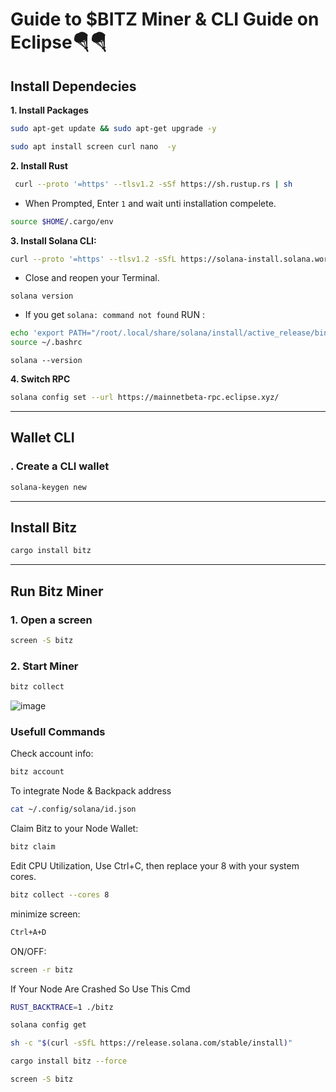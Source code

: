 # Guide to $BITZ Miner & CLI Guide on Eclipse🪂🪂

## Install Dependecies
**1. Install Packages**
```bash
sudo apt-get update && sudo apt-get upgrade -y

sudo apt install screen curl nano  -y
```
**2. Install Rust**
```bash
 curl --proto '=https' --tlsv1.2 -sSf https://sh.rustup.rs | sh
```
* When Prompted, Enter `1` and wait unti installation compelete.
```bash
source $HOME/.cargo/env
```
**3. Install Solana CLI:**
```bash
curl --proto '=https' --tlsv1.2 -sSfL https://solana-install.solana.workers.dev | bash
```
* Close and reopen your Terminal.
```
solana version
```
* If you get `solana: command not found` RUN :
```bash
echo 'export PATH="/root/.local/share/solana/install/active_release/bin:$PATH"' >> ~/.bashrc
source ~/.bashrc
```
```
solana --version
```

**4. Switch RPC**
```bash
solana config set --url https://mainnetbeta-rpc.eclipse.xyz/
```

---

## Wallet CLI
### . Create a CLI wallet
```bash
solana-keygen new
```
---

## Install Bitz
```bash
cargo install bitz
```

---

## Run Bitz Miner
### 1. Open a screen

```bash
screen -S bitz
```

### 2. Start Miner
```bash
bitz collect
```

![image](https://github.com/user-attachments/assets/7c526a4b-07da-4ad5-889f-17674761b5e7)


### Usefull Commands

Check account info:
```bash
bitz account
```

To integrate Node & Backpack address

```bash
cat ~/.config/solana/id.json
```

Claim Bitz to your Node Wallet:
```bash
bitz claim
```
Edit  CPU Utilization, Use Ctrl+C, then replace your 8 with your system cores.
```bash
bitz collect --cores 8
```

minimize screen:
  ```bash
  Ctrl+A+D
  ```
ON/OFF: 
```bash
screen -r bitz
 ```

If Your Node Are Crashed So Use This Cmd
```bash
RUST_BACKTRACE=1 ./bitz
 ```
```bash
solana config get
 ```
```bash
sh -c "$(curl -sSfL https://release.solana.com/stable/install)"
 ```
```bash
cargo install bitz --force
 ```
```bash
screen -S bitz
 ```
